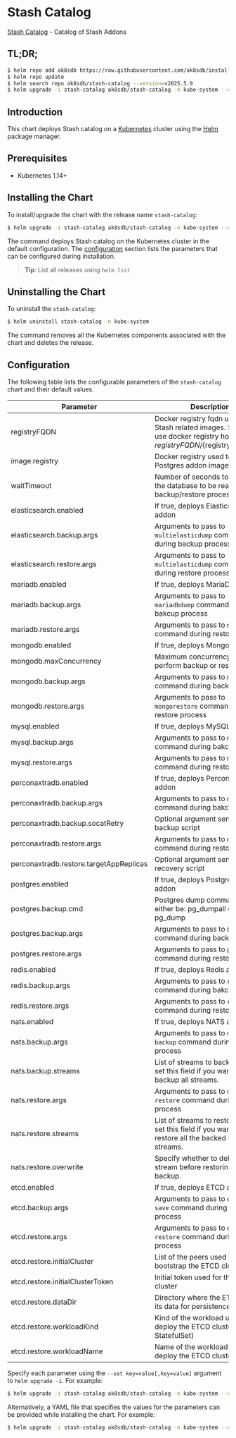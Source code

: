 # Stash Catalog

[Stash Catalog](https://github.com/stashed) - Catalog of Stash Addons

## TL;DR;

```bash
$ helm repo add ak8sdb https://raw.githubusercontent.com/ak8sdb/installer/master/stable
$ helm repo update
$ helm search repo ak8sdb/stash-catalog --version=v2025.5.9
$ helm upgrade -i stash-catalog ak8sdb/stash-catalog -n kube-system --create-namespace --version=v2025.5.9
```

## Introduction

This chart deploys Stash catalog on a [Kubernetes](http://kubernetes.io) cluster using the [Helm](https://helm.sh) package manager.

## Prerequisites

- Kubernetes 1.14+

## Installing the Chart

To install/upgrade the chart with the release name `stash-catalog`:

```bash
$ helm upgrade -i stash-catalog ak8sdb/stash-catalog -n kube-system --create-namespace --version=v2025.5.9
```

The command deploys Stash catalog on the Kubernetes cluster in the default configuration. The [configuration](#configuration) section lists the parameters that can be configured during installation.

> **Tip**: List all releases using `helm list`

## Uninstalling the Chart

To uninstall the `stash-catalog`:

```bash
$ helm uninstall stash-catalog -n kube-system
```

The command removes all the Kubernetes components associated with the chart and deletes the release.

## Configuration

The following table lists the configurable parameters of the `stash-catalog` chart and their default values.

|                Parameter                |                                                              Description                                                               |            Default             |
|-----------------------------------------|----------------------------------------------------------------------------------------------------------------------------------------|--------------------------------|
| registryFQDN                            | Docker registry fqdn used to pull Stash related images. Set this to use docker registry hosted at ${registryFQDN}/${registry}/${image} | <code>""</code>                |
| image.registry                          | Docker registry used to pull Postgres addon image                                                                                      | <code>""</code>                |
| waitTimeout                             | Number of seconds to wait for the database to be ready before backup/restore process.                                                  | <code>300</code>               |
| elasticsearch.enabled                   | If true, deploys Elasticsearch addon                                                                                                   | <code>true</code>              |
| elasticsearch.backup.args               | Arguments to pass to `multielasticdump` command  during backup process                                                                 | <code>""</code>                |
| elasticsearch.restore.args              | Arguments to pass to `multielasticdump` command during restore process                                                                 | <code>""</code>                |
| mariadb.enabled                         | If true, deploys MariaDB addon                                                                                                         | <code>true</code>              |
| mariadb.backup.args                     | Arguments to pass to `mariadbdump` command  during bakcup process                                                                      | <code>"--all-databases"</code> |
| mariadb.restore.args                    | Arguments to pass to `mariadb` command during restore process                                                                          | <code>""</code>                |
| mongodb.enabled                         | If true, deploys MongoDB addon                                                                                                         | <code>true</code>              |
| mongodb.maxConcurrency                  | Maximum concurrency to perform backup or restore tasks                                                                                 | <code>3</code>                 |
| mongodb.backup.args                     | Arguments to pass to `mongodump` command during backup process                                                                         | <code>""</code>                |
| mongodb.restore.args                    | Arguments to pass to `mongorestore` command during restore process                                                                     | <code>""</code>                |
| mysql.enabled                           | If true, deploys MySQL addon                                                                                                           | <code>true</code>              |
| mysql.backup.args                       | Arguments to pass to `mysqldump` command  during bakcup process                                                                        | <code>"--all-databases"</code> |
| mysql.restore.args                      | Arguments to pass to `mysql` command during restore process                                                                            | <code>""</code>                |
| perconaxtradb.enabled                   | If true, deploys Percona XtraDB addon                                                                                                  | <code>true</code>              |
| perconaxtradb.backup.args               | Arguments to pass to `mysqldump` command  during bakcup process                                                                        | <code>"--all-databases"</code> |
| perconaxtradb.backup.socatRetry         | Optional argument sent to backup script                                                                                                | <code>30</code>                |
| perconaxtradb.restore.args              | Arguments to pass to `mysql` command during restore process                                                                            | <code>""</code>                |
| perconaxtradb.restore.targetAppReplicas | Optional argument sent to recovery script                                                                                              | <code>1</code>                 |
| postgres.enabled                        | If true, deploys PostgreSQL addon                                                                                                      | <code>true</code>              |
| postgres.backup.cmd                     | Postgres dump command, can either be: pg_dumpall  or pg_dump                                                                           | <code>"pg_dumpall"</code>      |
| postgres.backup.args                    | Arguments to pass to `backup.cmd` command during backup process                                                                        | <code>""</code>                |
| postgres.restore.args                   | Arguments to pass to `psql` command during restore process                                                                             | <code>""</code>                |
| redis.enabled                           | If true, deploys Redis addon                                                                                                           | <code>true</code>              |
| redis.backup.args                       | Arguments to pass to `redis-dump` command  during bakcup process                                                                       | <code>""</code>                |
| redis.restore.args                      | Arguments to pass to `redis` command during restore process                                                                            | <code>""</code>                |
| nats.enabled                            | If true, deploys NATS addon                                                                                                            | <code>true</code>              |
| nats.backup.args                        | Arguments to pass to `nats str backup` command during backup process                                                                   | <code>""</code>                |
| nats.backup.streams                     | List of streams to backup. Don't set this field if you want to backup all streams.                                                     | <code>""</code>                |
| nats.restore.args                       | Arguments to pass to `nats str restore` command during restore process                                                                 | <code>""</code>                |
| nats.restore.streams                    | List of streams to restore. Don't set this field if you want to restore all the backed up streams.                                     | <code>""</code>                |
| nats.restore.overwrite                  | Specify whether to delete the old stream before restoring from backup.                                                                 | <code>false</code>             |
| etcd.enabled                            | If true, deploys ETCD addon                                                                                                            | <code>true</code>              |
| etcd.backup.args                        | Arguments to pass to `etcdctl save` command during backup process                                                                      | <code>""</code>                |
| etcd.restore.args                       | Arguments to pass to `etcdctl restore` command during restore process                                                                  | <code>""</code>                |
| etcd.restore.initialCluster             | List of the peers used to bootstrap the ETCD cluster                                                                                   | <code>""</code>                |
| etcd.restore.initialClusterToken        | Initial token used for the ETCD cluster                                                                                                | <code>""</code>                |
| etcd.restore.dataDir                    | Directory where the ETCD stores its data for persistence                                                                               | <code>""</code>                |
| etcd.restore.workloadKind               | Kind of the workload used to deploy the ETCD cluster (i.e. StatefulSet)                                                                | <code>""</code>                |
| etcd.restore.workloadName               | Name of the workload used to deploy the ETCD cluster                                                                                   | <code>""</code>                |


Specify each parameter using the `--set key=value[,key=value]` argument to `helm upgrade -i`. For example:

```bash
$ helm upgrade -i stash-catalog ak8sdb/stash-catalog -n kube-system --create-namespace --version=v2025.5.9 --set waitTimeout=300
```

Alternatively, a YAML file that specifies the values for the parameters can be provided while
installing the chart. For example:

```bash
$ helm upgrade -i stash-catalog ak8sdb/stash-catalog -n kube-system --create-namespace --version=v2025.5.9 --values values.yaml
```
